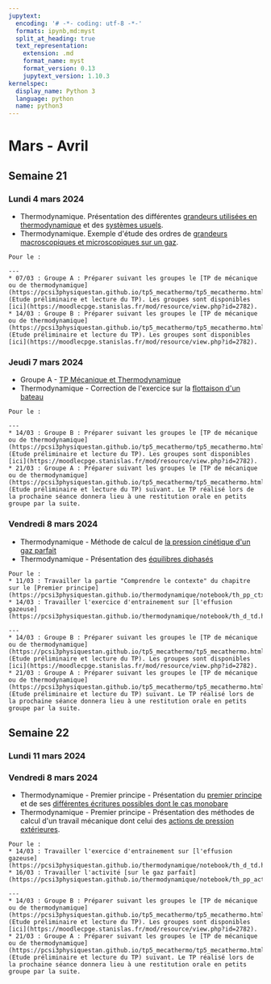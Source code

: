 ```yaml
---
jupytext:
  encoding: '# -*- coding: utf-8 -*-'
  formats: ipynb,md:myst
  split_at_heading: true
  text_representation:
    extension: .md
    format_name: myst
    format_version: 0.13
    jupytext_version: 1.10.3
kernelspec:
  display_name: Python 3
  language: python
  name: python3
---
```

# Mars - Avril

## Semaine 21
### Lundi  4 mars 2024
* Thermodynamique. Présentation des différentes [grandeurs utilisées en thermodynamique](https://pcsi3physiquestan.github.io/thermodynamique/notebook/th_d_variables.html) et des [systèmes usuels](https://pcsi3physiquestan.github.io/thermodynamique/notebook/th_usuels.html).
* Thermodynamique. Exemple d'étude des ordres de [grandeurs macroscopiques et microscopiques sur un gaz](https://pcsi3physiquestan.github.io/thermodynamique/notebook/th_d_methodes.html).

```{topic} Travail à faire
Pour le : 

---
* 07/03 : Groupe A : Préparer suivant les groupes le [TP de mécanique ou de thermodynamique](https://pcsi3physiquestan.github.io/tp5_mecathermo/tp5_mecathermo.html) (Etude préliminaire et lecture du TP). Les groupes sont disponibles [ici](https://moodlecpge.stanislas.fr/mod/resource/view.php?id=2782).
* 14/03 : Groupe B : Préparer suivant les groupes le [TP de mécanique ou de thermodynamique](https://pcsi3physiquestan.github.io/tp5_mecathermo/tp5_mecathermo.html) (Etude préliminaire et lecture du TP). Les groupes sont disponibles [ici](https://moodlecpge.stanislas.fr/mod/resource/view.php?id=2782).
```

### Jeudi 7 mars 2024
* Groupe A - [TP Mécanique et Thermodynamique](https://pcsi3physiquestan.github.io/tp5_mecathermo/tp5_mecathermo.html)
* Thermodynamique - Correction de l'exercice sur la [flottaison d'un bateau](https://pcsi3physiquestan.github.io/statique/notebook/statique_td.html)

```{topic} Travail à faire
Pour le : 

---
* 14/03 : Groupe B : Préparer suivant les groupes le [TP de mécanique ou de thermodynamique](https://pcsi3physiquestan.github.io/tp5_mecathermo/tp5_mecathermo.html) (Etude préliminaire et lecture du TP). Les groupes sont disponibles [ici](https://moodlecpge.stanislas.fr/mod/resource/view.php?id=2782).
* 21/03 : Groupe A : Préparer suivant les groupes le [TP de mécanique ou de thermodynamique](https://pcsi3physiquestan.github.io/tp5_mecathermo/tp5_mecathermo.html) (Etude préliminaire et lecture du TP) suivant. Le TP réalisé lors de la prochaine séance donnera lieu à une restitution orale en petits groupe par la suite.
```
### Vendredi 8 mars 2024
* Thermodynamique - Méthode de calcul de [la pression cinétique d'un gaz parfait](https://pcsi3physiquestan.github.io/thermodynamique/notebook/th_u_gaz.html#etude-des-gaz-approche-microscopique)
* Thermodynamique - Présentation des [équilibres diphasés](https://pcsi3physiquestan.github.io/thermodynamique/notebook/th_chgt_etat.html)

```{topic} Travail à faire
Pour le : 
* 11/03 : Travailler la partie "Comprendre le contexte" du chapitre sur le [Premier principe](https://pcsi3physiquestan.github.io/thermodynamique/notebook/th_pp_ctxt.html)
* 14/03 : Travailler l'exercice d'entrainement sur [l'effusion gazeuse](https://pcsi3physiquestan.github.io/thermodynamique/notebook/th_d_td.html)

---
* 14/03 : Groupe B : Préparer suivant les groupes le [TP de mécanique ou de thermodynamique](https://pcsi3physiquestan.github.io/tp5_mecathermo/tp5_mecathermo.html) (Etude préliminaire et lecture du TP). Les groupes sont disponibles [ici](https://moodlecpge.stanislas.fr/mod/resource/view.php?id=2782).
* 21/03 : Groupe A : Préparer suivant les groupes le [TP de mécanique ou de thermodynamique](https://pcsi3physiquestan.github.io/tp5_mecathermo/tp5_mecathermo.html) (Etude préliminaire et lecture du TP) suivant. Le TP réalisé lors de la prochaine séance donnera lieu à une restitution orale en petits groupe par la suite.
```


## Semaine 22
### Lundi  11 mars 2024
### Vendredi 8 mars 2024
* Thermodynamique - Premier principe - Présentation du [premier principe](https://pcsi3physiquestan.github.io/thermodynamique/notebook/th_pp_enonce.html) et de ses [différentes écritures possibles dont le cas monobare](https://pcsi3physiquestan.github.io/thermodynamique/notebook/th_pp_transfo.html)
* Thermodynamique - Premier principe - Présentation des méthodes de calcul d'un travail mécanique dont celui des [actions de pression extérieures](https://pcsi3physiquestan.github.io/thermodynamique/notebook/th_pp_w.html).

```{topic} Travail à faire
Pour le : 
* 14/03 : Travailler l'exercice d'entrainement sur [l'effusion gazeuse](https://pcsi3physiquestan.github.io/thermodynamique/notebook/th_d_td.html)
* 16/03 : Travailler l'activité [sur le gaz parfait](https://pcsi3physiquestan.github.io/thermodynamique/notebook/th_pp_act_meth.html)

---
* 14/03 : Groupe B : Préparer suivant les groupes le [TP de mécanique ou de thermodynamique](https://pcsi3physiquestan.github.io/tp5_mecathermo/tp5_mecathermo.html) (Etude préliminaire et lecture du TP). Les groupes sont disponibles [ici](https://moodlecpge.stanislas.fr/mod/resource/view.php?id=2782).
* 21/03 : Groupe A : Préparer suivant les groupes le [TP de mécanique ou de thermodynamique](https://pcsi3physiquestan.github.io/tp5_mecathermo/tp5_mecathermo.html) (Etude préliminaire et lecture du TP) suivant. Le TP réalisé lors de la prochaine séance donnera lieu à une restitution orale en petits groupe par la suite.
```

<!-- 
### Jeudi  14 mars 2024
```{topic} Travail à faire
Pour le :

```
### Vendredi  15 mars 2024
```{topic} Travail à faire
Pour le :

```
## Semaine 23
### Lundi  18 mars 2024
```{topic} Travail à faire
Pour le :

```
### Jeudi  21 mars 2024
```{topic} Travail à faire
Pour le :

```
### Vendredi  22 mars 2024
```{topic} Travail à faire
Pour le :

```
## Semaine 24
### Lundi  25 mars 2024
```{topic} Travail à faire
Pour le :

```
### Jeudi  28 mars 2024
```{topic} Travail à faire
Pour le :

```
### Vendredi  29 mars 2024
```{topic} Travail à faire
Pour le :

```
## Semaine 25
### Lundi  1 avril 2024
```{topic} Travail à faire
Pour le :

```
### Jeudi  4 avril 2024
```{topic} Travail à faire
Pour le :

```
### Vendredi  5 avril 2024
```{topic} Travail à faire
Pour le :

``` -->
